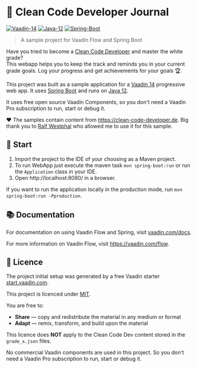 # 📓 Clean Code Developer Journal 
[![Vaadin-14](https://img.shields.io/badge/Vaadin-14.1.3-blue.svg?style=flat&logo=Vagrant&logoColor=white)](https://vaadin.com/)
[![Java-12](https://img.shields.io/badge/Java-12-red.svg?style=flat&logo=Java&logoColor=white)](https://www.oracle.com/technetwork/java/javase/12-relnote-issues-5211422.html)
[![Spring-Boot](https://img.shields.io/badge/Spring-Boot-green.svg?style=flat&logo=Springt&logoColor=white)](https://vaadin.com/)

> A sample project for Vaadin Flow and Spring Boot

Have you tried to become a [Clean Code Developer](https://clean-code-developer.de/) and master the white grade?  
This webapp helps you to keep the track and reminds you in your current grade goals.
Log your progress and get achievements for your goals 🏆.

This project was built as a sample application for a [Vaadin 14](https://vaadin.com/) progressive web app. 
It uses [Spring Boot](https://spring.io/projects/spring-boot) and runs on [Java 12](https://www.oracle.com/technetwork/java/javase/12-relnote-issues-5211422.html).

It uses free open source Vaadin Components, so you don't need a Vaadin Pro subscription to run, start or debug it. 

❤ The samples contain content from https://clean-code-developer.de. 
  Big thank you to [Ralf Westphal](https://ralfw.de/) who allowed me to use it for this sample. 
  
## 🚀 Start
 1. Import the project to the IDE of your choosing as a Maven project.  
 2. To run WebApp just execute the maven task `mvn spring-boot:run` or run the `Application` class in your IDE.  
 3. Open http://localhost:8080/ in a browser.

If you want to run the application locally in the production mode, run `mvn spring-boot:run -Pproduction`.

## 📚 Documentation

For documentation on using Vaadin Flow and Spring, visit [vaadin.com/docs](https://vaadin.com/docs/flow/spring/tutorial-spring-basic.html).

For more information on Vaadin Flow, visit https://vaadin.com/flow.

## 📜 Licence
The project initial setup was generated by a free Vaadin starter [start.vaadin.com](https://vaadin.com/start/latest).

This project is licenced under [MIT](https://github.com/TobseF/CleanCodeDeveloperJournal/blob/dev/LICENSE.txt).  
  
You are free to:
 * **Share** — copy and redistribute the material in any medium or format
 * **Adapt** — remix, transform, and build upon the material

This licence does **NOT** apply to the Clean Code Dev content stored in the `grade_x.json` files.
 
No commercial Vaadin components are used in this project. So you don't need a Vaadin Pro subscription to run, start or debug it.

